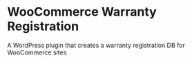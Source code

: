 # WooCommerce Warranty Registration
A WordPress plugin that creates a warranty registration DB for WooCommerce sites

